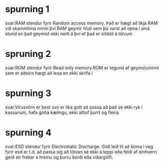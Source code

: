 # spurning 1
svar:RAM stendur fyrir Random access memory. Það er hægt að líkja RAM við skammtíma minni því RAM geymir hluti sem þú varst að opna í smá stund en það geymist ekki neitt á því ef það er slökkt á tölvuni
# spruning 2
svar:ROM stendur fyrir Read only memory.ROM er tegund af geymsluminni sem er aðeins hægt að lesa en ekki skrifa í
# spurning 3
svar:Vírusvörn er best svo er líka gott að passa að það sé ekki ryk í kassanum, hafa góða kælingu, ekki alltof þurrt og fleira
# spurning 4
svar:ESD stendur fyrir Electrostatic Discharge. Góð leið til að koma í veg fyrir esd er t.d. að passa sig að tölvan sé ekki á teppi eða feldi af einhverri gerð en frekar á hreinu og þurru borði eða viðargólfi.
